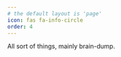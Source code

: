 ```yaml
---
# the default layout is 'page'
icon: fas fa-info-circle
order: 4
---
```

All sort of things, mainly brain-dump.
